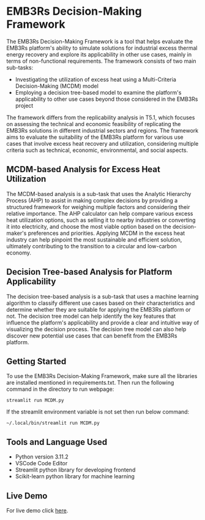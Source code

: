 # EMB3Rs Decision-Making Framework

The EMB3Rs Decision-Making Framework is a tool that helps evaluate the EMB3Rs platform's ability to simulate solutions for industrial excess thermal energy recovery and explore its applicability in other use cases, mainly in terms of non-functional requirements. The framework consists of two main sub-tasks:

- Investigating the utilization of excess heat using a Multi-Criteria Decision-Making (MCDM) model
- Employing a decision tree-based model to examine the platform's applicability to other use cases beyond those considered in the EMB3Rs project

The framework differs from the replicability analysis in T5.1, which focuses on assessing the technical and economic feasibility of replicating the EMB3Rs solutions in different industrial sectors and regions. The framework aims to evaluate the suitability of the EMB3Rs platform for various use cases that involve excess heat recovery and utilization, considering multiple criteria such as technical, economic, environmental, and social aspects.

## MCDM-based Analysis for Excess Heat Utilization

The MCDM-based analysis is a sub-task that uses the Analytic Hierarchy Process (AHP) to assist in making complex decisions by providing a structured framework for weighing multiple factors and considering their relative importance. The AHP calculator can help compare various excess heat utilization options, such as selling it to nearby industries or converting it into electricity, and choose the most viable option based on the decision-maker's preferences and priorities. Applying MCDM in the excess heat industry can help pinpoint the most sustainable and efficient solution, ultimately contributing to the transition to a circular and low-carbon economy.

## Decision Tree-based Analysis for Platform Applicability

The decision tree-based analysis is a sub-task that uses a machine learning algorithm to classify different use cases based on their characteristics and determine whether they are suitable for applying the EMB3Rs platform or not. The decision tree model can help identify the key features that influence the platform's applicability and provide a clear and intuitive way of visualizing the decision process. The decision tree model can also help discover new potential use cases that can benefit from the EMB3Rs platform.

## Getting Started

To use the EMB3Rs Decision-Making Framework, make sure all the libraries are installed mentioned in requirements.txt. Then run the following command in the directory to run webpage:

```
streamlit run MCDM.py
```

If the streamlit environment variable is not set then run below command:

```
~/.local/bin/streamlit run MCDM.py
```

## Tools and Language Used

- Python version 3.11.2
- VSCode Code Editor
- Streamlit python library for developing frontend
- Scikit-learn python library for machine learning

## Live Demo

For live demo click [here](https://vis.flexsus.org/).

